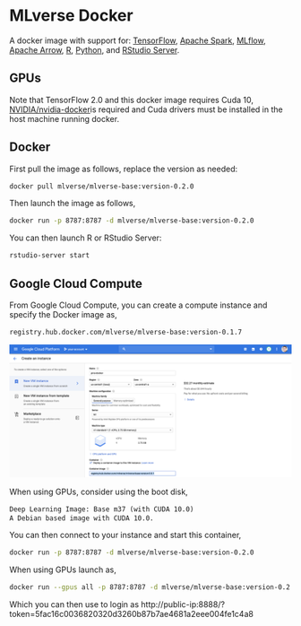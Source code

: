 # MLverse Docker

A docker image with support for: [TensorFlow](https://www.tensorflow.org), [Apache Spark](http://spark.apache.org), [MLflow](https://mlflow.org), [Apache Arrow](https://arrow.apache.org), [R](https://www.r-project.org/), [Python](https://www.python.org), and [RStudio Server](https://www.rstudio.com/products/rstudio/download-server/).

## GPUs

Note that TensorFlow 2.0 and this docker image requires Cuda 10, [NVIDIA/nvidia-docker](https://github.com/NVIDIA/nvidia-docker/blob/master/README.md)is required and Cuda drivers must be installed in the host machine running docker.

## Docker

First pull the image as follows, replace the version as needed:

```bash
docker pull mlverse/mlverse-base:version-0.2.0
```

Then launch the image as follows,

```bash
docker run -p 8787:8787 -d mlverse/mlverse-base:version-0.2.0
```

You can then launch R or RStudio Server:

```bash
rstudio-server start
```

## Google Cloud Compute

From Google Cloud Compute, you can create a compute instance and specify the Docker image as,

```bash
registry.hub.docker.com/mlverse/mlverse-base:version-0.1.7
```

![](images/mlverse-google-cloud.png)

When using GPUs, consider using the boot disk,

```
Deep Learning Image: Base m37 (with CUDA 10.0)
A Debian based image with CUDA 10.0.
```

You can then connect to your instance and start this container,

```bash
docker run -p 8787:8787 -d mlverse/mlverse-base:version-0.2.0
```

When using GPUs launch as,

```bash
docker run --gpus all -p 8787:8787 -d mlverse/mlverse-base:version-0.2.0
```

Which you can then use to login as http://public-ip:8888/?token=5fac16c0036820320d3260b87b7ae4681a2eee004fe1c4a8

